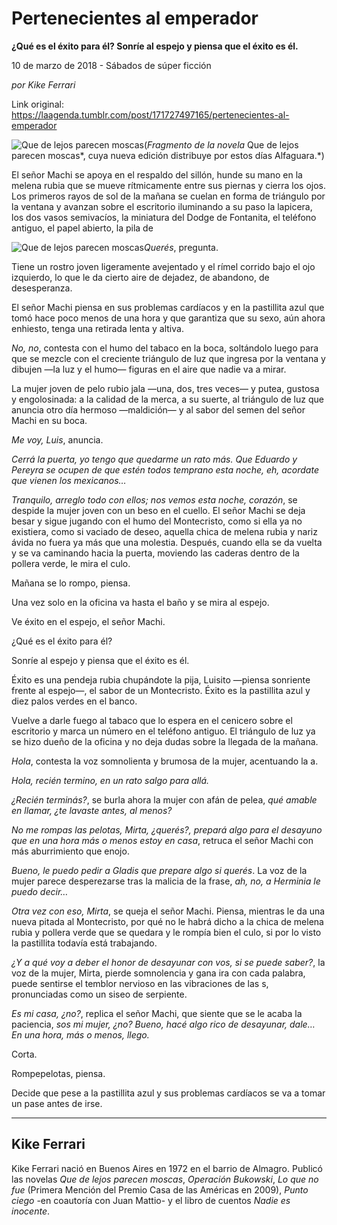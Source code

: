 # Pertenecientes al emperador

**¿Qué es el éxito para él? Sonríe al espejo y piensa que el éxito es él.**

10 de marzo de 2018 - Sábados de súper ficción

_por Kike Ferrari_

Link original: https://laagenda.tumblr.com/post/171727497165/pertenecientes-al-emperador

![Que de lejos parecen moscas](https://64.media.tumblr.com/8d78652d65b6f55b91381e4ac43ca2e4/tumblr_inline_pk08qrHFpj1t6q87u_500.jpg)(*Fragmento de la novela* Que de lejos parecen moscas*, cuya nueva edición distribuye por estos días Alfaguara.*)

El señor Machi se apoya en el respaldo del sillón, hunde su mano en la melena rubia que se mueve rítmicamente entre sus piernas y cierra los ojos. Los primeros rayos de sol de la mañana se cuelan en forma de triángulo por la ventana y avanzan sobre el escritorio iluminando a su paso la lapicera, los dos vasos semivacíos, la miniatura del Dodge de Fontanita, el teléfono antiguo, el papel abierto, la pila de 


![Que de lejos parecen moscas](https://64.media.tumblr.com/6f24155d7e611cae7a635c5c9d661b94/tumblr_inline_pk08qs7or51t6q87u_250.jpg)*Querés*, pregunta.

Tiene un rostro joven ligeramente avejentado y el rímel corrido bajo el ojo izquierdo, lo que le da cierto aire de dejadez, de abandono, de desesperanza.

El señor Machi piensa en sus problemas cardíacos y en la pastillita azul que tomó hace poco menos de una hora y que garantiza que su sexo, aún ahora enhiesto, tenga una retirada lenta y altiva.

*No, no*, contesta con el humo del tabaco en la boca, soltándolo luego para que se mezcle con el creciente triángulo de luz que ingresa por la ventana y dibujen —la luz y el humo— figuras en el aire que nadie va a mirar.

La mujer joven de pelo rubio jala —una, dos, tres veces— y putea, gustosa y engolosinada: a la calidad de la merca, a su suerte, al triángulo de luz que anuncia otro día hermoso —maldición— y al sabor del semen del señor Machi en su boca.

*Me voy, Luis*, anuncia.

*Cerrá la puerta, yo tengo que quedarme un rato más. Que Eduardo y Pereyra se ocupen de que estén todos temprano esta noche, eh, acordate que vienen los mexicanos…*

*Tranquilo, arreglo todo con ellos; nos vemos esta noche, corazón*, se despide la mujer joven con un beso en el cuello. El señor Machi se deja besar y sigue jugando con el humo del Montecristo, como si ella ya no existiera, como si vaciado de deseo, aquella chica de melena rubia y nariz ávida no fuera ya más que una molestia. Después, cuando ella se da vuelta y se va caminando hacia la puerta, moviendo las caderas dentro de la pollera verde, le mira el culo.

Mañana se lo rompo, piensa.

Una vez solo en la oficina va hasta el baño y se mira al espejo.

Ve éxito en el espejo, el señor Machi.

¿Qué es el éxito para él?

Sonríe al espejo y piensa que el éxito es él.

Éxito es una pendeja rubia chupándote la pija, Luisito —piensa sonriente frente al espejo—, el sabor de un Montecristo. Éxito es la pastillita azul y diez palos verdes en el banco.

Vuelve a darle fuego al tabaco que lo espera en el cenicero sobre el escritorio y marca un número en el teléfono antiguo. El triángulo de luz ya se hizo dueño de la oficina y no deja dudas sobre la llegada de la mañana.

*Hola*, contesta la voz somnolienta y brumosa de la mujer, acentuando la a.

*Hola, recién termino, en un rato salgo para allá.*

*¿Recién terminás?*, se burla ahora la mujer con afán de pelea, *qué amable en llamar, ¿te lavaste antes, al menos?*

*No me rompas las pelotas, Mirta, ¿querés?, prepará algo para el desayuno que en una hora más o menos estoy en casa*, retruca el señor Machi con más aburrimiento que enojo.

*Bueno, le puedo pedir a Gladis que prepare algo si querés*. La voz de la mujer parece desperezarse tras la malicia de la frase, *ah, no, a Herminia le puedo decir…*

*Otra vez con eso, Mirta*, se queja el señor Machi. Piensa, mientras le da una nueva pitada al Montecristo, por qué no le habrá dicho a la chica de melena rubia y pollera verde que se quedara y le rompía bien el culo, si por lo visto la pastillita todavía está trabajando.

*¿Y a qué voy a deber el honor de desayunar con vos, si se puede saber?*, la voz de la mujer, Mirta, pierde somnolencia y gana ira con cada palabra, puede sentirse el temblor nervioso en las vibraciones de las s, pronunciadas como un siseo de serpiente.

*Es mi casa, ¿no?*, replica el señor Machi, que siente que se le acaba la paciencia, *sos mi mujer, ¿no? Bueno, hacé algo rico de desayunar, dale… En una hora, más o menos, llego.*

Corta.

Rompepelotas, piensa.

Decide que pese a la pastillita azul y sus problemas cardíacos se va a tomar un pase antes de irse.

  




---

 Kike Ferrari
-------------

 Kike Ferrari nació en Buenos Aires en 1972 en el barrio de Almagro. Publicó las novelas *Que de lejos parecen moscas*, *Operación Bukowski*, *Lo que no fue* (Primera Mención del Premio Casa de las Américas en 2009), *Punto ciego* -en coautoría con Juan Mattio- y el libro de cuentos *Nadie es inocente*. 

